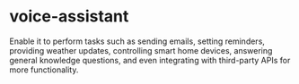# voice-assistant
Enable it to perform tasks such as sending emails, setting reminders, providing weather updates, controlling smart home devices, answering general knowledge questions, and even integrating with third-party APIs for more functionality.
